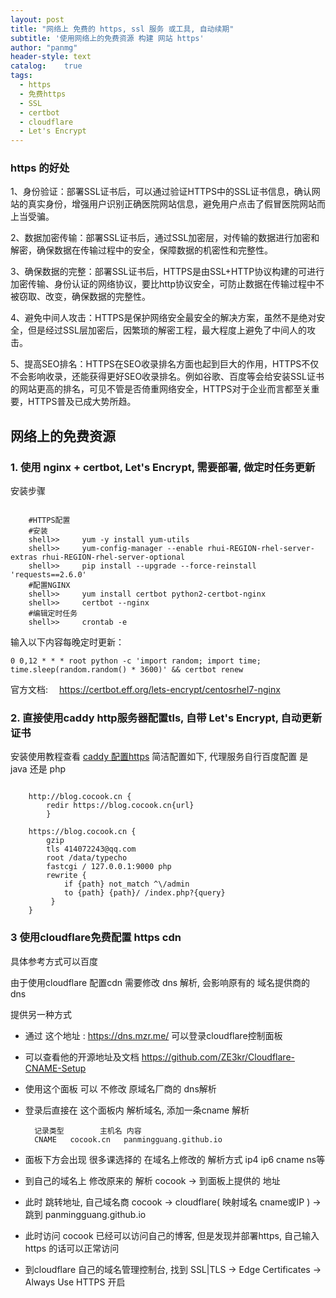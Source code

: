 ```yaml
---
layout: post
title: "网络上 免费的 https, ssl 服务 或工具, 自动续期"
subtitle: '使用网络上的免费资源 构建 网站 https'
author: "panmg"
header-style: text
catalog:    true
tags:
  - https
  - 免费https
  - SSL
  - certbot
  - cloudflare
  - Let's Encrypt
---
```



### https 的好处

1、身份验证：部署SSL证书后，可以通过验证HTTPS中的SSL证书信息，确认网站的真实身份，增强用户识别正确医院网站信息，避免用户点击了假冒医院网站而上当受骗。

2、数据加密传输：部署SSL证书后，通过SSL加密层，对传输的数据进行加密和解密，确保数据在传输过程中的安全，保障数据的机密性和完整性。

3、确保数据的完整：部署SSL证书后，HTTPS是由SSL+HTTP协议构建的可进行加密传输、身份认证的网络协议，要比http协议安全，可防止数据在传输过程中不被窃取、改变，确保数据的完整性。

4、避免中间人攻击：HTTPS是保护网络安全最安全的解决方案，虽然不是绝对安全，但是经过SSL层加密后，因繁琐的解密工程，最大程度上避免了中间人的攻击。

5、提高SEO排名：HTTPS在SEO收录排名方面也起到巨大的作用，HTTPS不仅不会影响收录，还能获得更好SEO收录排名。例如谷歌、百度等会给安装SSL证书的网站更高的排名，可见不管是否倚重网络安全，HTTPS对于企业而言都至关重要，HTTPS普及已成大势所趋。

## 网络上的免费资源
### 1. 使用 nginx + certbot, Let's Encrypt, 需要部署, 做定时任务更新
安装步骤

```nginx

	#HTTPS配置
	#安装 
	shell>>     yum -y install yum-utils
	shell>>     yum-config-manager --enable rhui-REGION-rhel-server-extras rhui-REGION-rhel-server-optional
	shell>>     pip install --upgrade --force-reinstall 'requests==2.6.0'
	#配置NGINX
	shell>>     yum install certbot python2-certbot-nginx
	shell>>     certbot --nginx
	#编辑定时任务
	shell>>     crontab -e
```

输入以下内容每晚定时更新：

`0 0,12 * * * root python -c 'import random; import time; time.sleep(random.random() * 3600)' && certbot renew`

官方文档:　 https://certbot.eff.org/lets-encrypt/centosrhel7-nginx


### 2. 直接使用caddy http服务器配置tls, 自带 Let's Encrypt, 自动更新证书

安装使用教程查看 [caddy 配置https](https://cocook.cn/2019/10/08/centos-6-7-caddy/)
简洁配置如下, 代理服务自行百度配置 是 java 还是 php
```nginx

	http://blog.cocook.cn {
		redir https://blog.cocook.cn{url}
		}
	
	https://blog.cocook.cn {
	    gzip
	    tls 414072243@qq.com
	    root /data/typecho
	    fastcgi / 127.0.0.1:9000 php
	    rewrite {
	        if {path} not_match ^\/admin
	        to {path} {path}/ /index.php?{query}
	     }
	}

```

### 3 使用cloudflare免费配置 https cdn

具体参考方式可以百度

由于使用cloudflare 配置cdn 需要修改 dns 解析, 会影响原有的 域名提供商的 dns

提供另一种方式
* 通过 这个地址 : https://dns.mzr.me/ 可以登录cloudflare控制面板
* 可以查看他的开源地址及文档 https://github.com/ZE3kr/Cloudflare-CNAME-Setup
* 使用这个面板 可以 不修改 原域名厂商的 dns解析
* 登录后直接在 这个面板内 解析域名, 添加一条cname 解析

		记录类型		主机名	内容		
		CNAME	cocook.cn	panmingguang.github.io

* 面板下方会出现 很多课选择的 在域名上修改的 解析方式 ip4 ip6 cname ns等
* 到自己的域名上 修改原来的 解析 cocook -> 到面板上提供的 地址
* 此时 跳转地址,  自己域名商 cocook -> cloudflare( 映射域名 cname或IP ) -> 跳到 panmingguang.github.io
* 此时访问  cocook 已经可以访问自己的博客, 但是发现并部署https, 自己输入https 的话可以正常访问
* 到cloudflare 自己的域名管理控制台, 找到 SSL|TLS -> Edge Certificates -> Always Use HTTPS 开启





